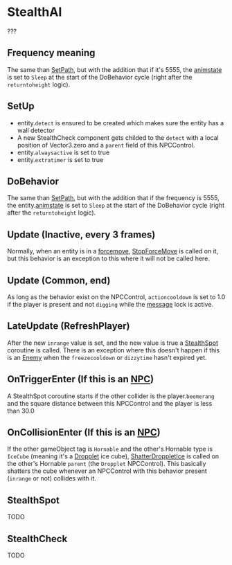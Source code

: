 # StealthAI
???

## Frequency meaning
The same than [SetPath](SetPath.md), but with the addition that if it's 5555, the [animstate](../../EntityControl/Animations/animstate.md) is set to `Sleep` at the start of the DoBehavior cycle (right after the `returntoheight` logic).

## SetUp
- entity.`detect` is ensured to be created which makes sure the entity has a wall detector
- A new StealthCheck component gets childed to the `detect` with a local position of Vector3.zero and a `parent` field of this NPCControl. 
- entity.`alwaysactive` is set to true
- entity.`extratimer` is set to true

## DoBehavior
The same than [SetPath](SetPath.md), but with the addition that if the frequency is 5555, the entity.[animstate](../../EntityControl/Animations/animstate.md) is set to `Sleep` at the start of the DoBehavior cycle (right after the `returntoheight` logic).

## Update (Inactive, every 3 frames)
Normally, when an entity is in a [forcemove](../EntityControl/EntityControl%20Methods.md#forcemove), [StopForceMove](../EntityControl/EntityControl%20Methods.md#StopForceMove) is called on it, but this behavior is an exception to this where it will not be called here.

## Update (Common, end)
As long as the behavior exist on the NPCControl, `actioncooldown` is set to 1.0 if the player is present and not `digging` while the [message](../../SetText/Notable%20states.md#message) lock is active.

## LateUpdate (RefreshPlayer)
After the new `inrange` value is set, and the new value is true a [StealthSpot](ActionBehaviors/StealthAI.md#stealthspot) coroutine is called. There is an exception where this doesn't happen if this is an [Enemy](../NPCType.md#enemy) when the `freezecooldown` or `dizzytime` hasn't expired yet.

## OnTriggerEnter (If this is an [NPC](../NPCType.md#npc))
A StealthSpot coroutine starts if the other collider is the player.`beemerang` and the square distance between this NPCControl and the player is less than 30.0

## OnCollisionEnter (If this is an [NPC](../NPCType.md#npc))
If the other gameObject tag is `Hornable` and the other's Hornable type is `IceCube` (meaning it's a [Dropplet](../ObjectTypes/Dropplet.md) ice cube), [ShatterDroppletIce](../ObjectTypes/Dropplet.md#shatterdroppletice) is called on the other's Hornable `parent` (the `Dropplet` NPCControl). This basically shatters the cube whenever an NPCControl with this behavior present (`inrange` or not) collides with it.

## StealthSpot
TODO

## StealthCheck
TODO
